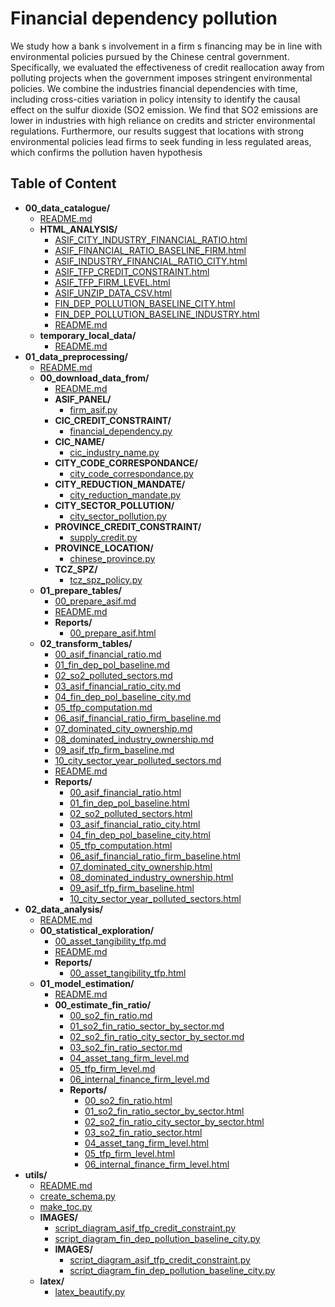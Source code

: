 
# Financial dependency pollution



We study how a bank s involvement in a firm s financing may be in line with environmental policies pursued by the Chinese central government. Specifically, we evaluated the effectiveness of credit reallocation away from polluting projects when the government imposes stringent environmental policies. We combine the industries financial dependencies with time, including cross-cities variation in policy intensity to identify the causal effect on the sulfur dioxide (SO2 emission. We find that SO2 emissions are lower in industries with high reliance on credits and stricter environmental regulations. Furthermore, our results suggest that locations with strong environmental policies lead firms to seek funding in less regulated areas, which confirms the pollution haven hypothesis

## Table of Content

 - **00_data_catalogue/**
   - [README.md](https://github.com/thomaspernet/Financial_dependency_pollution/tree/master/00_data_catalogue/README.md)
   - **HTML_ANALYSIS/**
     - [ASIF_CITY_INDUSTRY_FINANCIAL_RATIO.html](https://htmlpreview.github.io/?https://github.com/thomaspernet/Financial_dependency_pollution/blob/master/00_data_catalogue/HTML_ANALYSIS/ASIF_CITY_INDUSTRY_FINANCIAL_RATIO.html)
     - [ASIF_FINANCIAL_RATIO_BASELINE_FIRM.html](https://htmlpreview.github.io/?https://github.com/thomaspernet/Financial_dependency_pollution/blob/master/00_data_catalogue/HTML_ANALYSIS/ASIF_FINANCIAL_RATIO_BASELINE_FIRM.html)
     - [ASIF_INDUSTRY_FINANCIAL_RATIO_CITY.html](https://htmlpreview.github.io/?https://github.com/thomaspernet/Financial_dependency_pollution/blob/master/00_data_catalogue/HTML_ANALYSIS/ASIF_INDUSTRY_FINANCIAL_RATIO_CITY.html)
     - [ASIF_TFP_CREDIT_CONSTRAINT.html](https://htmlpreview.github.io/?https://github.com/thomaspernet/Financial_dependency_pollution/blob/master/00_data_catalogue/HTML_ANALYSIS/ASIF_TFP_CREDIT_CONSTRAINT.html)
     - [ASIF_TFP_FIRM_LEVEL.html](https://htmlpreview.github.io/?https://github.com/thomaspernet/Financial_dependency_pollution/blob/master/00_data_catalogue/HTML_ANALYSIS/ASIF_TFP_FIRM_LEVEL.html)
     - [ASIF_UNZIP_DATA_CSV.html](https://htmlpreview.github.io/?https://github.com/thomaspernet/Financial_dependency_pollution/blob/master/00_data_catalogue/HTML_ANALYSIS/ASIF_UNZIP_DATA_CSV.html)
     - [FIN_DEP_POLLUTION_BASELINE_CITY.html](https://htmlpreview.github.io/?https://github.com/thomaspernet/Financial_dependency_pollution/blob/master/00_data_catalogue/HTML_ANALYSIS/FIN_DEP_POLLUTION_BASELINE_CITY.html)
     - [FIN_DEP_POLLUTION_BASELINE_INDUSTRY.html](https://htmlpreview.github.io/?https://github.com/thomaspernet/Financial_dependency_pollution/blob/master/00_data_catalogue/HTML_ANALYSIS/FIN_DEP_POLLUTION_BASELINE_INDUSTRY.html)
     - [README.md](https://github.com/thomaspernet/Financial_dependency_pollution/tree/master/00_data_catalogue/HTML_ANALYSIS/README.md)
   - **temporary_local_data/**
     - [README.md](https://github.com/thomaspernet/Financial_dependency_pollution/tree/master/00_data_catalogue/temporary_local_data/README.md)
 - **01_data_preprocessing/**
   - [README.md](https://github.com/thomaspernet/Financial_dependency_pollution/tree/master/01_data_preprocessing/README.md)
   - **00_download_data_from/**
     - [README.md](https://github.com/thomaspernet/Financial_dependency_pollution/tree/master/01_data_preprocessing/00_download_data_from/README.md)
     - **ASIF_PANEL/**
       - [firm_asif.py](https://github.com/thomaspernet/Financial_dependency_pollution/tree/master/01_data_preprocessing/00_download_data_from/ASIF_PANEL/firm_asif.py)
     - **CIC_CREDIT_CONSTRAINT/**
       - [financial_dependency.py](https://github.com/thomaspernet/Financial_dependency_pollution/tree/master/01_data_preprocessing/00_download_data_from/CIC_CREDIT_CONSTRAINT/financial_dependency.py)
     - **CIC_NAME/**
       - [cic_industry_name.py](https://github.com/thomaspernet/Financial_dependency_pollution/tree/master/01_data_preprocessing/00_download_data_from/CIC_NAME/cic_industry_name.py)
     - **CITY_CODE_CORRESPONDANCE/**
       - [city_code_correspondance.py](https://github.com/thomaspernet/Financial_dependency_pollution/tree/master/01_data_preprocessing/00_download_data_from/CITY_CODE_CORRESPONDANCE/city_code_correspondance.py)
     - **CITY_REDUCTION_MANDATE/**
       - [city_reduction_mandate.py](https://github.com/thomaspernet/Financial_dependency_pollution/tree/master/01_data_preprocessing/00_download_data_from/CITY_REDUCTION_MANDATE/city_reduction_mandate.py)
     - **CITY_SECTOR_POLLUTION/**
       - [city_sector_pollution.py](https://github.com/thomaspernet/Financial_dependency_pollution/tree/master/01_data_preprocessing/00_download_data_from/CITY_SECTOR_POLLUTION/city_sector_pollution.py)
     - **PROVINCE_CREDIT_CONSTRAINT/**
       - [supply_credit.py](https://github.com/thomaspernet/Financial_dependency_pollution/tree/master/01_data_preprocessing/00_download_data_from/PROVINCE_CREDIT_CONSTRAINT/supply_credit.py)
     - **PROVINCE_LOCATION/**
       - [chinese_province.py](https://github.com/thomaspernet/Financial_dependency_pollution/tree/master/01_data_preprocessing/00_download_data_from/PROVINCE_LOCATION/chinese_province.py)
     - **TCZ_SPZ/**
       - [tcz_spz_policy.py](https://github.com/thomaspernet/Financial_dependency_pollution/tree/master/01_data_preprocessing/00_download_data_from/TCZ_SPZ/tcz_spz_policy.py)
   - **01_prepare_tables/**
     - [00_prepare_asif.md](https://github.com/thomaspernet/Financial_dependency_pollution/tree/master/01_data_preprocessing/01_prepare_tables/00_prepare_asif.md)
     - [README.md](https://github.com/thomaspernet/Financial_dependency_pollution/tree/master/01_data_preprocessing/01_prepare_tables/README.md)
     - **Reports/**
       - [00_prepare_asif.html](https://htmlpreview.github.io/?https://github.com/thomaspernet/Financial_dependency_pollution/blob/master/01_data_preprocessing/01_prepare_tables/Reports/00_prepare_asif.html)
   - **02_transform_tables/**
     - [00_asif_financial_ratio.md](https://github.com/thomaspernet/Financial_dependency_pollution/tree/master/01_data_preprocessing/02_transform_tables/00_asif_financial_ratio.md)
     - [01_fin_dep_pol_baseline.md](https://github.com/thomaspernet/Financial_dependency_pollution/tree/master/01_data_preprocessing/02_transform_tables/01_fin_dep_pol_baseline.md)
     - [02_so2_polluted_sectors.md](https://github.com/thomaspernet/Financial_dependency_pollution/tree/master/01_data_preprocessing/02_transform_tables/02_so2_polluted_sectors.md)
     - [03_asif_financial_ratio_city.md](https://github.com/thomaspernet/Financial_dependency_pollution/tree/master/01_data_preprocessing/02_transform_tables/03_asif_financial_ratio_city.md)
     - [04_fin_dep_pol_baseline_city.md](https://github.com/thomaspernet/Financial_dependency_pollution/tree/master/01_data_preprocessing/02_transform_tables/04_fin_dep_pol_baseline_city.md)
     - [05_tfp_computation.md](https://github.com/thomaspernet/Financial_dependency_pollution/tree/master/01_data_preprocessing/02_transform_tables/05_tfp_computation.md)
     - [06_asif_financial_ratio_firm_baseline.md](https://github.com/thomaspernet/Financial_dependency_pollution/tree/master/01_data_preprocessing/02_transform_tables/06_asif_financial_ratio_firm_baseline.md)
     - [07_dominated_city_ownership.md](https://github.com/thomaspernet/Financial_dependency_pollution/tree/master/01_data_preprocessing/02_transform_tables/07_dominated_city_ownership.md)
     - [08_dominated_industry_ownership.md](https://github.com/thomaspernet/Financial_dependency_pollution/tree/master/01_data_preprocessing/02_transform_tables/08_dominated_industry_ownership.md)
     - [09_asif_tfp_firm_baseline.md](https://github.com/thomaspernet/Financial_dependency_pollution/tree/master/01_data_preprocessing/02_transform_tables/09_asif_tfp_firm_baseline.md)
     - [10_city_sector_year_polluted_sectors.md](https://github.com/thomaspernet/Financial_dependency_pollution/tree/master/01_data_preprocessing/02_transform_tables/10_city_sector_year_polluted_sectors.md)
     - [README.md](https://github.com/thomaspernet/Financial_dependency_pollution/tree/master/01_data_preprocessing/02_transform_tables/README.md)
     - **Reports/**
       - [00_asif_financial_ratio.html](https://htmlpreview.github.io/?https://github.com/thomaspernet/Financial_dependency_pollution/blob/master/01_data_preprocessing/02_transform_tables/Reports/00_asif_financial_ratio.html)
       - [01_fin_dep_pol_baseline.html](https://htmlpreview.github.io/?https://github.com/thomaspernet/Financial_dependency_pollution/blob/master/01_data_preprocessing/02_transform_tables/Reports/01_fin_dep_pol_baseline.html)
       - [02_so2_polluted_sectors.html](https://htmlpreview.github.io/?https://github.com/thomaspernet/Financial_dependency_pollution/blob/master/01_data_preprocessing/02_transform_tables/Reports/02_so2_polluted_sectors.html)
       - [03_asif_financial_ratio_city.html](https://htmlpreview.github.io/?https://github.com/thomaspernet/Financial_dependency_pollution/blob/master/01_data_preprocessing/02_transform_tables/Reports/03_asif_financial_ratio_city.html)
       - [04_fin_dep_pol_baseline_city.html](https://htmlpreview.github.io/?https://github.com/thomaspernet/Financial_dependency_pollution/blob/master/01_data_preprocessing/02_transform_tables/Reports/04_fin_dep_pol_baseline_city.html)
       - [05_tfp_computation.html](https://htmlpreview.github.io/?https://github.com/thomaspernet/Financial_dependency_pollution/blob/master/01_data_preprocessing/02_transform_tables/Reports/05_tfp_computation.html)
       - [06_asif_financial_ratio_firm_baseline.html](https://htmlpreview.github.io/?https://github.com/thomaspernet/Financial_dependency_pollution/blob/master/01_data_preprocessing/02_transform_tables/Reports/06_asif_financial_ratio_firm_baseline.html)
       - [07_dominated_city_ownership.html](https://htmlpreview.github.io/?https://github.com/thomaspernet/Financial_dependency_pollution/blob/master/01_data_preprocessing/02_transform_tables/Reports/07_dominated_city_ownership.html)
       - [08_dominated_industry_ownership.html](https://htmlpreview.github.io/?https://github.com/thomaspernet/Financial_dependency_pollution/blob/master/01_data_preprocessing/02_transform_tables/Reports/08_dominated_industry_ownership.html)
       - [09_asif_tfp_firm_baseline.html](https://htmlpreview.github.io/?https://github.com/thomaspernet/Financial_dependency_pollution/blob/master/01_data_preprocessing/02_transform_tables/Reports/09_asif_tfp_firm_baseline.html)
       - [10_city_sector_year_polluted_sectors.html](https://htmlpreview.github.io/?https://github.com/thomaspernet/Financial_dependency_pollution/blob/master/01_data_preprocessing/02_transform_tables/Reports/10_city_sector_year_polluted_sectors.html)
 - **02_data_analysis/**
   - [README.md](https://github.com/thomaspernet/Financial_dependency_pollution/tree/master/02_data_analysis/README.md)
   - **00_statistical_exploration/**
     - [00_asset_tangibility_tfp.md](https://github.com/thomaspernet/Financial_dependency_pollution/tree/master/02_data_analysis/00_statistical_exploration/00_asset_tangibility_tfp.md)
     - [README.md](https://github.com/thomaspernet/Financial_dependency_pollution/tree/master/02_data_analysis/00_statistical_exploration/README.md)
     - **Reports/**
       - [00_asset_tangibility_tfp.html](https://htmlpreview.github.io/?https://github.com/thomaspernet/Financial_dependency_pollution/blob/master/02_data_analysis/00_statistical_exploration/Reports/00_asset_tangibility_tfp.html)
   - **01_model_estimation/**
     - [README.md](https://github.com/thomaspernet/Financial_dependency_pollution/tree/master/02_data_analysis/01_model_estimation/README.md)
     - **00_estimate_fin_ratio/**
       - [00_so2_fin_ratio.md](https://github.com/thomaspernet/Financial_dependency_pollution/tree/master/02_data_analysis/01_model_estimation/00_estimate_fin_ratio/00_so2_fin_ratio.md)
       - [01_so2_fin_ratio_sector_by_sector.md](https://github.com/thomaspernet/Financial_dependency_pollution/tree/master/02_data_analysis/01_model_estimation/00_estimate_fin_ratio/01_so2_fin_ratio_sector_by_sector.md)
       - [02_so2_fin_ratio_city_sector_by_sector.md](https://github.com/thomaspernet/Financial_dependency_pollution/tree/master/02_data_analysis/01_model_estimation/00_estimate_fin_ratio/02_so2_fin_ratio_city_sector_by_sector.md)
       - [03_so2_fin_ratio_sector.md](https://github.com/thomaspernet/Financial_dependency_pollution/tree/master/02_data_analysis/01_model_estimation/00_estimate_fin_ratio/03_so2_fin_ratio_sector.md)
       - [04_asset_tang_firm_level.md](https://github.com/thomaspernet/Financial_dependency_pollution/tree/master/02_data_analysis/01_model_estimation/00_estimate_fin_ratio/04_asset_tang_firm_level.md)
       - [05_tfp_firm_level.md](https://github.com/thomaspernet/Financial_dependency_pollution/tree/master/02_data_analysis/01_model_estimation/00_estimate_fin_ratio/05_tfp_firm_level.md)
       - [06_internal_finance_firm_level.md](https://github.com/thomaspernet/Financial_dependency_pollution/tree/master/02_data_analysis/01_model_estimation/00_estimate_fin_ratio/06_internal_finance_firm_level.md)
       - **Reports/**
         - [00_so2_fin_ratio.html](https://htmlpreview.github.io/?https://github.com/thomaspernet/Financial_dependency_pollution/blob/master/02_data_analysis/01_model_estimation/00_estimate_fin_ratio/Reports/00_so2_fin_ratio.html)
         - [01_so2_fin_ratio_sector_by_sector.html](https://htmlpreview.github.io/?https://github.com/thomaspernet/Financial_dependency_pollution/blob/master/02_data_analysis/01_model_estimation/00_estimate_fin_ratio/Reports/01_so2_fin_ratio_sector_by_sector.html)
         - [02_so2_fin_ratio_city_sector_by_sector.html](https://htmlpreview.github.io/?https://github.com/thomaspernet/Financial_dependency_pollution/blob/master/02_data_analysis/01_model_estimation/00_estimate_fin_ratio/Reports/02_so2_fin_ratio_city_sector_by_sector.html)
         - [03_so2_fin_ratio_sector.html](https://htmlpreview.github.io/?https://github.com/thomaspernet/Financial_dependency_pollution/blob/master/02_data_analysis/01_model_estimation/00_estimate_fin_ratio/Reports/03_so2_fin_ratio_sector.html)
         - [04_asset_tang_firm_level.html](https://htmlpreview.github.io/?https://github.com/thomaspernet/Financial_dependency_pollution/blob/master/02_data_analysis/01_model_estimation/00_estimate_fin_ratio/Reports/04_asset_tang_firm_level.html)
         - [05_tfp_firm_level.html](https://htmlpreview.github.io/?https://github.com/thomaspernet/Financial_dependency_pollution/blob/master/02_data_analysis/01_model_estimation/00_estimate_fin_ratio/Reports/05_tfp_firm_level.html)
         - [06_internal_finance_firm_level.html](https://htmlpreview.github.io/?https://github.com/thomaspernet/Financial_dependency_pollution/blob/master/02_data_analysis/01_model_estimation/00_estimate_fin_ratio/Reports/06_internal_finance_firm_level.html)
 - **utils/**
   - [README.md](https://github.com/thomaspernet/Financial_dependency_pollution/tree/master/utils/README.md)
   - [create_schema.py](https://github.com/thomaspernet/Financial_dependency_pollution/tree/master/utils/create_schema.py)
   - [make_toc.py](https://github.com/thomaspernet/Financial_dependency_pollution/tree/master/utils/make_toc.py)
   - **IMAGES/**
     - [script_diagram_asif_tfp_credit_constraint.py](https://github.com/thomaspernet/Financial_dependency_pollution/tree/master/utils/IMAGES/script_diagram_asif_tfp_credit_constraint.py)
     - [script_diagram_fin_dep_pollution_baseline_city.py](https://github.com/thomaspernet/Financial_dependency_pollution/tree/master/utils/IMAGES/script_diagram_fin_dep_pollution_baseline_city.py)
     - **IMAGES/**
       - [script_diagram_asif_tfp_credit_constraint.py](https://github.com/thomaspernet/Financial_dependency_pollution/tree/master/utils/IMAGES/IMAGES/script_diagram_asif_tfp_credit_constraint.py)
       - [script_diagram_fin_dep_pollution_baseline_city.py](https://github.com/thomaspernet/Financial_dependency_pollution/tree/master/utils/IMAGES/IMAGES/script_diagram_fin_dep_pollution_baseline_city.py)
   - **latex/**
     - [latex_beautify.py](https://github.com/thomaspernet/Financial_dependency_pollution/tree/master/utils/latex/latex_beautify.py)
